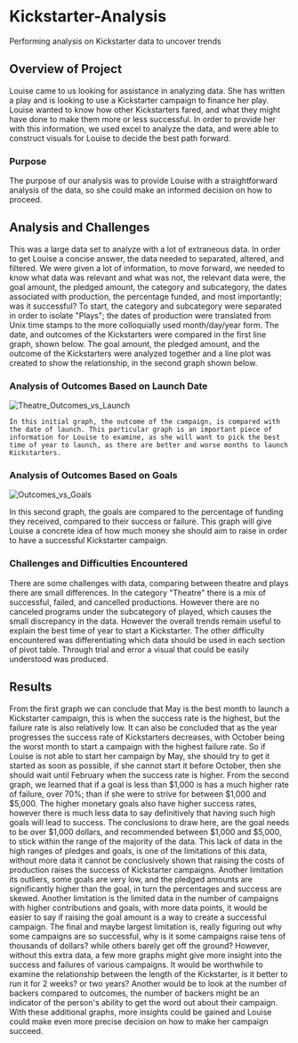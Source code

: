 # Kickstarter-Analysis
Performing analysis on Kickstarter data to uncover trends

## Overview of Project
  Louise came to us looking for assistance in analyzing data. She has written a play and is looking to use a Kickstarter campaign to finance her play. Louise wanted to know how other Kickstarters fared, and what they might have done to make them more or less successful. In order to provide her with this information, we used excel to analyze the data, and were able to construct visuals for Louise to decide the best path forward. 
  
### Purpose
  The purpose of our analysis was to provide Louise with a straightforward analysis of the data, so she could make an informed decision on how to proceed. 

## Analysis and Challenges
  This was a large data set to analyze with a lot of extraneous data. In order to get Louise a concise answer, the data needed to separated, altered, and filtered. We were given a lot of information, to move forward, we needed to know what data was relevant and what was not, the relevant data were, the goal amount, the pledged amount, the category and subcategory, the dates associated with production, the percentage funded, and most importantly; was it successful? To start, the category and subcategory were separated in order to isolate "Plays"; the dates of production were translated from Unix time stamps to the more colloquially used month/day/year form. The date, and outcomes of the Kickstarters were compared in the first line graph, shown below. The goal amount, the pledged amount, and the outcome of the Kickstarters were analyzed together and a line plot was created to show the relationship, in the second graph shown below. 
    
### Analysis of Outcomes Based on Launch Date
  ![Theatre_Outcomes_vs_Launch](https://user-images.githubusercontent.com/106715300/174501191-b4fa58d6-de5f-4119-b0a1-a6a15fe1273d.png)
  
    In this initial graph, the outcome of the campaign, is compared with the date of launch. This particular graph is an important piece of information for Louise to examine, as she will want to pick the best time of year to launch, as there are better and worse months to launch Kickstarters. 

### Analysis of Outcomes Based on Goals
  ![Outcomes_vs_Goals](https://user-images.githubusercontent.com/106715300/174501337-7f5855e8-276b-43a6-869f-2c97bed3a3f6.png)

  In this second graph, the goals are compared to the percentage of funding they received, compared to their success or failure. This graph will give Louise a concrete idea of how much money she should aim to raise in order to have a successful Kickstarter campaign. 
### Challenges and Difficulties Encountered
  There are some challenges with data, comparing between theatre and plays there are small differences. In the category "Theatre" there is a mix of successful, failed, and cancelled productions. However there are no canceled programs under the subcategory of played, which causes the small discrepancy in the data. However the overall trends remain useful to explain the best time of year to start a Kickstarter. The other difficulty encountered was differentiating which data should be used in each section of pivot table. Through trial and error a visual that could be easily understood was produced. 
## Results
  From the first graph we can conclude that May is the best month to launch a Kickstarter campaign, this is when the success rate is the highest, but the failure rate is also relatively low. It can also be concluded that as the year progresses the success rate of Kickstarters decreases, with October being the worst month to start a campaign with the highest failure rate. So if Louise is not able to start her campaign by May, she should try to get it started as soon as possible, if she cannot start it before October, then she should wait until February when the success rate is higher. 
     From the second graph, we learned that if a goal is less than $1,000 is has a much higher rate of failure, over 70%; than if she were to strive for between $1,000 and $5,000. The higher monetary goals also have higher success rates, however there is much less data to say definitively that having such high goals will lead to success. The conclusions to draw here, are the goal needs to be over $1,000 dollars, and recommended between $1,000 and $5,000, to stick within the range of the majority of the data. 
      This lack of data in the high ranges of pledges and goals, is one of the limitations of this data, without more data it cannot be conclusively shown that raising the costs of production raises the success of Kickstarter campaigns. Another limitation its outliers, some goals are very low, and the pledged amounts are significantly higher than the goal, in turn the percentages and success are skewed. Another limitation is the limited data in the number of campaigns with higher contributions and goals, with more data points, it would be easier to say if raising the goal amount is a way to create a successful campaign. The final and maybe largest limitation is, really figuring out why some campaigns are so successful, why is it some campaigns raise tens of thousands of dollars? while others barely get off the ground?
      However, without this extra data, a few more graphs might give more insight into the success and failures of various campaigns. It would be worthwhile to examine the relationship between the length of the Kickstarter, is it better to run it for 2 weeks? or two years? Another would be to look at the number of backers compared to outcomes, the number of backers might be an indicator of the person's ability to get the word out about their campaign. With these additional graphs, more insights could be gained and Louise could make even more precise decision on how to make her campaign succeed.

      
  
  

